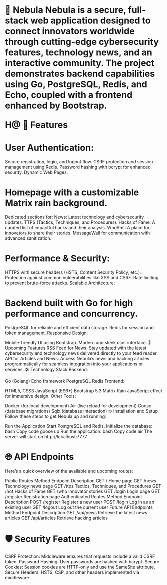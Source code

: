 <h1> 🌌 Nebula
Nebula is a secure, full-stack web application designed to connect innovators worldwide through cutting-edge cybersecurity features, technology news, and an interactive community.
The project demonstrates backend capabilities using Go, PostgreSQL, Redis, and Echo, coupled with a frontend enhanced by Bootstrap.

H@ 🚀 Features
# User Authentication:

Secure registration, login, and logout flow.
CSRF protection and session management using Redis.
Password hashing with bcrypt for enhanced security.
Dynamic Web Pages:

# Homepage with a customizable Matrix rain background.
Dedicated sections for:
News: Latest technology and cybersecurity updates.
TTPS (Tactics, Techniques, and Procedures).
Hacks of Fame: A curated list of impactful hacks and their analysis.
WhoAmI: A place for innovators to share their stories.
MessageWall for communication with advanced sanitization.

# Performance & Security:
HTTPS with secure headers (HSTS, Content Security Policy, etc.).
Protection against common vulnerabilities like XSS and CSRF.
Rate limiting to prevent brute-force attacks.
Scalable Architecture:

# Backend built with Go for high performance and concurrency.
PostgreSQL for reliable and efficient data storage.
Redis for session and token management.
Responsive Design:

Mobile-friendly UI using Bootstrap.
Modern and sleek user interface.
🎯 Upcoming Features
RSS Feed for News: Stay updated with the latest cybersecurity and technology news delivered directly to your feed reader.
API for Articles and News: Access Nebula’s news and hacking articles programmatically for seamless integration into your applications or services.
🛠️ Technology Stack
Backend:

Go (Golang)
Echo framework
PostgreSQL
Redis
Frontend:

HTML5, CSS3
JavaScript (ES6+)
Bootstrap 5.3
Matrix Rain JavaScript effect for immersive design.
Other Tools:

Docker (for local development)
Air (live reload for development)
Goose (database migrations)
Sqlx (database interaction)
⚙️ Installation and Setup
Follow these steps to get Nebula up and running:

Run the Application
Start PostgreSQL and Redis.
Initialize the database:
bash
Copy code
goose up
Run the application:
bash
Copy code
air
The server will start on http://localhost:7777.

# 🌐 API Endpoints
Here’s a quick overview of the available and upcoming routes:

Public Routes
Method	Endpoint	Description
GET	/	Home page
GET	/news	Technology news page
GET	/ttps	Tactics, Techniques, and Procedures
GET	/hof	Hacks of Fame
GET	/who	Innovator stories
GET	/login	Login page
GET	/register	Registration page
Authenticated Routes
Method	Endpoint	Description
POST	/register	Register a new user
POST	/login	Log in as an existing user
GET	/logout	Log out the current user
Future API Endpoints
Method	Endpoint	Description
GET	/api/news	Retrieve the latest news articles
GET	/api/articles	Retrieve hacking articles

# 🛡️ Security Features
CSRF Protection: Middleware ensures that requests include a valid CSRF token.
Password Hashing: User passwords are hashed with bcrypt.
Secure Cookies: Session cookies are HTTP-only and use the SameSite attribute.
Secure Headers: HSTS, CSP, and other headers implemented via middleware
